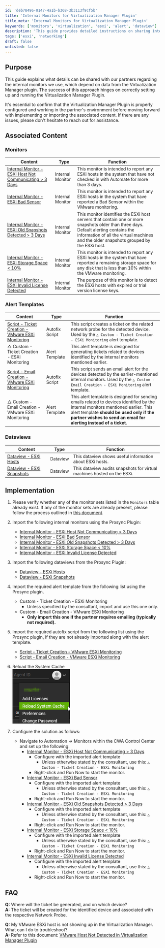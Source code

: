 ```yaml
---
id: 'deb78496-0147-4a1b-b368-3b3113f9cf5b'
title: 'Internal Monitors for Virtualization Manager Plugin'
title_meta: 'Internal Monitors for Virtualization Manager Plugin'
keywords: ['monitors', 'virtualization', 'esxi', 'alert', 'dataview']
description: 'This guide provides detailed instructions on sharing internal monitor details with partners regarding the Virtualization Manager plugin. It includes setup, implementation steps, and associated content for monitoring ESXi hosts.'
tags: ['esxi', 'networking']
draft: false
unlisted: false
---
```


## Purpose

This guide explains what details can be shared with our partners regarding the internal monitors we use, which depend on data from the Virtualization Manager plugin. The success of this approach hinges on correctly setting up and running the Virtualization Manager Plugin.

It's essential to confirm that the Virtualization Manager Plugin is properly configured and working in the partner's environment before moving forward with implementing or importing the associated content. If there are any issues, please don't hesitate to reach out for assistance.

## Associated Content

### Monitors

| Content                                                                                       | Type            | Function                                                                                                                                                           |
|-----------------------------------------------------------------------------------------------|-----------------|--------------------------------------------------------------------------------------------------------------------------------------------------------------------|
| [Internal Monitor - ESXi Host Not Communicating > 3 Days](<../cwa/monitors/ESXi Host Not Communicating 3 Days.md>) | Internal Monitor | This monitor is intended to report any ESXi hosts in the system that have not checked in with Automate for more than 3 days.                                   |
| [Internal Monitor - ESXi Bad Sensor](<../cwa/monitors/ESXi Bad Sensor.md>)                  | Internal Monitor | This monitor is intended to report any ESXi hosts in the system that have reported a Bad Sensor within the VMware monitoring.                                   |
| [Internal Monitor - ESXi Old Snapshots Detected > 3 Days](<../cwa/monitors/ESXi Old Snapshots Detected 3 Days.md>) | Internal Monitor | This monitor identifies the ESXi host servers that contain one or more snapshots older than three days. Default alerting contains the information of all the virtual machines and the older snapshots grouped by the ESXi host. |
| [Internal Monitor - ESXi Storage Space < 10%](<../cwa/monitors/ESXi Storage Space 10.md>)   | Internal Monitor | This monitor is intended to report any ESXi hosts in the system that have reported a remaining storage space for any disk that is less than 10% within the VMware monitoring. |
| [Internal Monitor - ESXi Invalid License Detected](<../cwa/monitors/ESXi Invalid License Detected.md>) | Internal Monitor | The purpose of this monitor is to detect the ESXi hosts with expired or trial version license keys.                                                              |

### Alert Templates

| Content                                                                                               | Type            | Function                                                                                                                                                                                                                     |
|-------------------------------------------------------------------------------------------------------|-----------------|------------------------------------------------------------------------------------------------------------------------------------------------------------------------------------------------------------------------------|
| [Script - Ticket Creation - VMware ESXi Monitoring](<../cwa/scripts/Ticket Creation - VMware ESXi Monitoring.md>) | Autofix Script  | This script creates a ticket on the related network probe for the detected device. Used by the `△ Custom - Ticket Creation - ESXi Monitoring` alert template.                                                             |
| △ Custom - Ticket Creation - ESXi Monitoring                                                          | Alert Template   | This alert template is designed for generating tickets related to devices identified by the internal monitors mentioned earlier.                                                                                         |
| [Script - Email Creation - VMware ESXi Monitoring](<../cwa/scripts/Email Creation - VMware ESXi Monitoring.md>) | Autofix Script  | This script sends an email alert for the devices detected by the earlier-mentioned internal monitors. Used by the `△ Custom - Email Creation - ESXi Monitoring` alert template.                                             |
| △ Custom - Email Creation - VMware ESXi Monitoring                                                   | Alert Template   | This alert template is designed for sending emails related to devices identified by the internal monitors mentioned earlier. This alert template **should be used only if the partner wishes to send an email for alerting instead of a ticket**. |

### Dataviews

| Content                                                                                   | Type      | Function                                                                                                 |
|-------------------------------------------------------------------------------------------|-----------|----------------------------------------------------------------------------------------------------------|
| [Dataview - ESXi Hosts](<../cwa/dataviews/ESXi Hosts.md>)                  | Dataview  | This dataview shows useful information about ESXi hosts.                                               |
| [Dataview - ESXi Snapshots](<../cwa/dataviews/ESXi Snapshots.md>)            | Dataview  | This dataview audits snapshots for virtual machines hosted on the ESXi.                                |

## Implementation

1. Please verify whether any of the monitor sets listed in the `Monitors` table already exist. If any of the monitor sets are already present, please follow the process outlined in [this document](https://proval.itglue.com/5078775/docs/14731110).

2. Import the following internal monitors using the Prosync Plugin:
   - [Internal Monitor - ESXi Host Not Communicating > 3 Days](<../cwa/monitors/ESXi Host Not Communicating 3 Days.md>)
   - [Internal Monitor - ESXi Bad Sensor](<../cwa/monitors/ESXi Bad Sensor.md>)
   - [Internal Monitor - ESXi Old Snapshots Detected > 3 Days](<../cwa/monitors/ESXi Old Snapshots Detected 3 Days.md>)
   - [Internal Monitor - ESXi Storage Space < 10%](<../cwa/monitors/ESXi Storage Space 10.md>)
   - [Internal Monitor - ESXi Invalid License Detected](<../cwa/monitors/ESXi Invalid License Detected.md>)

3. Import the following dataviews from the Prosync Plugin:
   - [Dataview - ESXi Hosts](<../cwa/dataviews/ESXi Hosts.md>)
   - [Dataview - ESXi Snapshots](<../cwa/dataviews/ESXi Snapshots.md>)

4. Import the required alert template from the following list using the Prosync plugin.
   - Custom - Ticket Creation - ESXi Monitoring
     - Unless specified by the consultant, import and use this one only.
   - Custom - Email Creation - VMware ESXi Monitoring
     - **Only import this one if the partner requires emailing (typically not required).**

5. Import the required autofix script from the following list using the Prosync plugin, if they are not already imported along with the alert template.
   - [Script - Ticket Creation - VMware ESXi Monitoring](<../cwa/scripts/Ticket Creation - VMware ESXi Monitoring.md>)
   - [Script - Email Creation - VMware ESXi Monitoring](<../cwa/scripts/Email Creation - VMware ESXi Monitoring.md>)

6. Reload the System Cache  
   ![Reload System Cache](../../static/img/ESXi-Virtualization-Manager-Customized-Monitoring/image_1.png)

7. Configure the solution as follows:
   - Navigate to Automation → Monitors within the CWA Control Center and set up the following:
     - [Internal Monitor - ESXi Host Not Communicating > 3 Days](<../cwa/monitors/ESXi Host Not Communicating 3 Days.md>)
       - Configure with the imported alert template
         - Unless otherwise stated by the consultant, use this: `△ Custom - Ticket Creation - ESXi Monitoring`
       - Right-click and Run Now to start the monitor.
     - [Internal Monitor - ESXi Bad Sensor](<../cwa/monitors/ESXi Bad Sensor.md>)
       - Configure with the imported alert template
         - Unless otherwise stated by the consultant, use this: `△ Custom - Ticket Creation - ESXi Monitoring`
       - Right-click and Run Now to start the monitor.
     - [Internal Monitor - ESXi Old Snapshots Detected > 3 Days](<../cwa/monitors/ESXi Old Snapshots Detected 3 Days.md>)
       - Configure with the imported alert template
         - Unless otherwise stated by the consultant, use this: `△ Custom - Ticket Creation - ESXi Monitoring`
       - Right-click and Run Now to start the monitor.
     - [Internal Monitor - ESXi Storage Space < 10%](<../cwa/monitors/ESXi Storage Space 10.md>)
       - Configure with the imported alert template
         - Unless otherwise stated by the consultant, use this: `△ Custom - Ticket Creation - ESXi Monitoring`
       - Right-click and Run Now to start the monitor.
     - [Internal Monitor - ESXi Invalid License Detected](<../cwa/monitors/ESXi Invalid License Detected.md>)
       - Configure with the imported alert template
         - Unless otherwise stated by the consultant, use this: `△ Custom - Ticket Creation - ESXi Monitoring`
       - Right-click and Run Now to start the monitor.

## FAQ

**Q:** Where will the ticket be generated, and on which device?  
**A:** The ticket will be created for the identified device and associated with the respective Network Probe.

**Q:** My VMware ESXi host is not showing up in the Virtualization Manager. What can I do to troubleshoot?  
**A:** Refer to this document: [VMware Host Not Detected in Virtualization Manager Plugin](https://proval.itglue.com/DOC-5078775-11901041)


